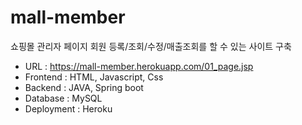 # mall-member
쇼핑몰 관리자 페이지 회원 등록/조회/수정/매출조회를 할 수 있는 사이트 구축

* URL      : https://mall-member.herokuapp.com/01_page.jsp
* Frontend : HTML, Javascript, Css
* Backend  : JAVA, Spring boot
* Database : MySQL
* Deployment : Heroku
 
